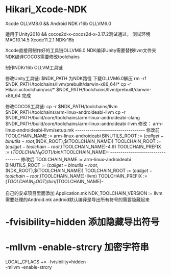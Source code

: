 # Hikari_Xcode-NDK
Xcode OLLVM8.0 &amp;&amp; Android NDK r16b OLLVM6.0

适用于Unity2018 && cocos2d-x-cocos2d-x-3.17.2测试通过。
测试环境MAC10.14.5 Xcode11.2.1 NDKr16b

Xcode直接用制作好的工具链OLLVM8.0
NDK编译Unity需要替换llvm文件夹
NDK编译COCOS需要修改toolchains

制作NDKr16b OLLVM工具链

修改Unity工具链:
$NDK_PATH 为NDK路径
下载OLLVM6.0解压
rm -rf $NDK_PATH/toolchains/llvm/prebuilt/darwin-x86_64/*
cp -r Hikari.xctoolchain/usr/* $NDK_PATH/toolchains/llvm/prebuilt/darwin-x86_64
完成

修改COCOS工具链:
cp -r $NDK_PATH/toolchains/llvm $NDK_PATH/toolchains/arm-linux-androideabi-llvm
cp -r $NDK_PATH/build/core/toolchains/arm-linux-androideabi-clang $NDK_PATH/build/core/toolchains/arm-linux-androideabi-llvm
修改：
arm-linux-androideabi-llvm/setup.mk
---------------------------------- 修改前
TOOLCHAIN_NAME := arm-linux-androideabi
BINUTILS_ROOT := $(call get-binutils-root,$(NDK_ROOT),$(TOOLCHAIN_NAME))
TOOLCHAIN_ROOT := $(call get-toolchain-root,$(TOOLCHAIN_NAME)-4.9)
TOOLCHAIN_PREFIX := $(TOOLCHAIN_ROOT)/bin/$(TOOLCHAIN_NAME)-
---------------------------------- 修改后
TOOLCHAIN_NAME := arm-linux-androideabi
BINUTILS_ROOT := $(call get-binutils-root,$(NDK_ROOT),$(TOOLCHAIN_NAME))
TOOLCHAIN_ROOT := $(call get-toolchain-root,$(TOOLCHAIN_NAME)-llvm)
TOOLCHAIN_PREFIX := $(TOOLCHAIN_ROOT)/bin/$(TOOLCHAIN_NAME)-

自己的安卓项目里面添加
Application.mk
NDK_TOOLCHAIN_VERSION := llvm
需要处理的Android.mk
android默认编译是导出所有符号的需要隐藏起来
# -fvisibility=hidden 添加隐藏导出符号
# -mllvm -enable-strcry 加密字符串
LOCAL_CFLAGS += -fvisibility=hidden \
                -mllvm -enable-strcry
